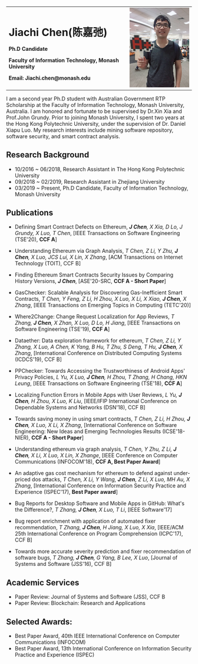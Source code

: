 
<table border="0">
  <tr>
    <td width="65%">
      <h1>Jiachi Chen(陈嘉弛)</h1>
      <p><b>Ph.D Candidate</b></p>
      <p><b>Faculty of Information Technology, Monash University</b></p>
      <p><b>Email: Jiachi.chen@monash.edu</b></p>
   </td>
    <td width="35%">
      <img src="/jiachi.jpeg" width="100%"> 
    </td>
  </tr>
</table>

I am a second year Ph.D student with Australian Government RTP Scholarship at the Faculty of Information Technology, Monash University, Australia. I am honored and fortunate to be supervised by Dr.Xin Xia and Prof.John Grundy. Prior to joining Monash University, I spent two years at the Hong Kong Polytechnic University, under the supervision of Dr. Daniel Xiapu Luo. My research interests include mining software repository, software security, and smart contract analysis. 

## Research Background
- 10/2016 ~ 06/2018,  Research Assistant in The Hong Kong Polytechnic University
- 09/2018 ~ 02/2019,  Research Assistant in Zhejiang University
- 03/2019 ~ Present,  Ph.D Candidate, Faculty of Information Technology, Monash University

## Publications
* Defining Smart Contract Defects on Ethereum, ***J Chen**, X Xia, D Lo, J Grundy, X Luo, T Chen*, [IEEE Transactions on Software Engineering (TSE'20), **CCF A**]

* Understanding Ethereum via Graph Analysis, *T Chen, Z Li, Y Zhu, **J Chen**, X Luo, JCS Lui, X Lin, X Zhang*, [ACM Transactions on Internet Technology (TOIT), CCF B]

* Finding Ethereum Smart Contracts Security Issues by Comparing History Versions, ***J Chen***, [ASE'20-SRC, **CCF A - Short Paper**]

* GasChecker: Scalable Analysis for Discovering Gas-Inefficient Smart Contracts, *T Chen, Y Feng, Z Li, H Zhou, X Luo, X Li, X Xiao, **J Chen**, X Zhang*, [IEEE Transactions on Emerging Topics in Computing (TETC'20)]

* Where2Change: Change Request Localization for App Reviews, *T Zhang, **J Chen**, X Zhan, X Luo, D Lo, H Jiang*, [IEEE Transactions on Software Engineering (TSE'19), **CCF A**]

* Dataether: Data exploration framework for ethereum, *T Chen, Z Li, Y Zhang, X Luo, A Chen, K Yang, B Hu, T Zhu, S Deng, T Hu, **J Chen**, X Zhang*, [International Conference on Distributed Computing Systems (ICDCS'19), CCF B]

* PPChecker: Towards Accessing the Trustworthiness of Android Apps' Privacy Policies, *L Yu, X Luo, **J Chen**, H Zhou, T Zhang, H Chang, HKN Leung*, [IEEE Transactions on Software Engineering (TSE'18), **CCF A**]

* Localizing Function Errors in Mobile Apps with User Reviews, *L Yu, **J Chen**, H Zhou, X Luo, K Liu*, [IEEE/IFIP International Conference on Dependable Systems and Networks (DSN'18), CCF B]

* Towards saving money in using smart contracts, *T Chen, Z Li, H Zhou, **J Chen**, X Luo, X Li, X Zhang*, [International Conference on Software Engineering: New Ideas and Emerging Technologies Results (ICSE'18-NIER), **CCF A - Short Paper**]

* Understanding ethereum via graph analysis, *T Chen, Y Zhu, Z Li, **J Chen**, X Li, X Luo, X Lin, X Zhange*, [IEEE Conference on Computer Communications (INFOCOM'18), **CCF A, Best Paper Award**]

* An adaptive gas cost mechanism for ethereum to defend against under-priced dos attacks, *T Chen, X Li, Y Wang, **J Chen**, Z Li, X Luo, MH Au, X Zhang*, [International Conference on Information Security Practice and Experience (ISPEC'17), **Best Paper award**]

* Bug Reports for Desktop Software and Mobile Apps in GitHub: What's the Difference?, *T Zhang, **J Chen**, X Luo, T Li*, [IEEE Software'17]

* Bug report enrichment with application of automated fixer recommendation, *T Zhang, **J Chen**, H Jiang, X Luo, X Xia*, [IEEE/ACM 25th International Conference on Program Comprehension (ICPC'17), CCF B]

* Towards more accurate severity prediction and fixer recommendation of software bugs, *T Zhang, **J Chen**, G Yang, B Lee, X Luo*, [Journal of Systems and Software (JSS'16), CCF B]


## Academic Services
* Paper Review: Journal of Systems and Software (JSS), CCF B
* Paper Review: Blockchain: Research and Applications

## Selected Awards:
* Best Paper Award, 40th IEEE International Conference on Computer Communications (INFOCOM)
*	Best Paper Award, 13th International Conference on Information Security Practice and Experience (ISPEC)





